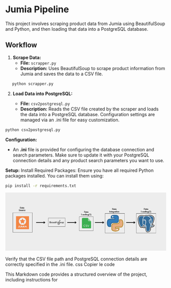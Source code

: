 # Jumia Pipeline

This project involves scraping product data from Jumia using BeautifulSoup and Python, and then loading that data into a PostgreSQL database.

## Workflow

1. **Scrape Data:**
   - **File:** `scrapper.py`
   - **Description:** Uses BeautifulSoup to scrape product information from Jumia and saves the data to a CSV file.

```bash
   python scrapper.py
```

2. **Load Data into PostgreSQL:**

   - **File:** `csv2postgresql.py`
   - **Description:** Reads the CSV file created by the scraper and loads the data into a PostgreSQL database. Configuration settings are managed via an .ini file for easy customization.

```bash
python csv2postgresql.py
```

**Configuration:**
- An **.ini**  file is provided for configuring the database connection and search parameters. Make sure to update it with your PostgreSQL connection details and any product search parameters you want to use.

**Setup:**
Install Required Packages: Ensure you have all required Python packages installed. You can install them using:
```bash
pip install -r requirements.txt
```
![Alt text](Img/PipelineSchema.png)

Verify that the CSV file path and PostgreSQL connection details are correctly specified in the .ini file.
css
Copier le code

This Markdown code provides a structured overview of the project, including instructions for
